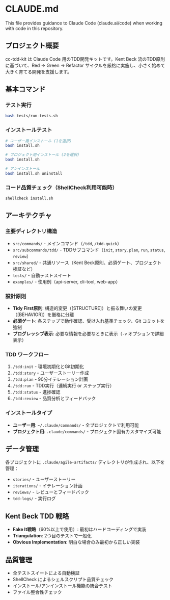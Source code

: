 # CLAUDE.md

This file provides guidance to Claude Code (claude.ai/code) when working with code in this repository.

## プロジェクト概要

cc-tdd-kit は Claude Code 用のTDD開発キットです。Kent Beck 流のTDD原則に基づいて、Red → Green → Refactor サイクルを厳格に実施し、小さく始めて大きく育てる開発を支援します。

## 基本コマンド

### テスト実行
```bash
bash tests/run-tests.sh
```

### インストールテスト
```bash
# ユーザー用インストール (1を選択)
bash install.sh

# プロジェクト用インストール (2を選択)
bash install.sh

# アンインストール
bash install.sh uninstall
```

### コード品質チェック（ShellCheck利用可能時）
```bash
shellcheck install.sh
```

## アーキテクチャ

### 主要ディレクトリ構造
- `src/commands/` - メインコマンド（`/tdd`, `/tdd-quick`）
- `src/subcommands/tdd/` - TDDサブコマンド（`init`, `story`, `plan`, `run`, `status`, `review`）
- `src/shared/` - 共通リソース（Kent Beck原則、必須ゲート、プロジェクト検証など）
- `tests/` - 自動テストスイート
- `examples/` - 使用例（api-server, cli-tool, web-app）

### 設計原則
- **Tidy First原則**: 構造的変更（[STRUCTURE]）と振る舞いの変更（[BEHAVIOR]）を厳格に分離
- **必須ゲート**: 各ステップで動作確認、受け入れ基準チェック、Git コミットを強制
- **プログレッシブ表示**: 必要な情報を必要なときに表示（`-v` オプションで詳細表示）

### TDD ワークフロー
1. `/tdd:init` - 環境初期化とGit初期化
2. `/tdd:story` - ユーザーストーリー作成
3. `/tdd:plan` - 90分イテレーション計画
4. `/tdd:run` - TDD実行（連続実行 or ステップ実行）
5. `/tdd:status` - 進捗確認
6. `/tdd:review` - 品質分析とフィードバック

### インストールタイプ
- **ユーザー用**: `~/.claude/commands/` - 全プロジェクトで利用可能
- **プロジェクト用**: `.claude/commands/` - プロジェクト固有カスタマイズ可能

## データ管理

各プロジェクトに `.claude/agile-artifacts/` ディレクトリが作成され、以下を管理：
- `stories/` - ユーザーストーリー
- `iterations/` - イテレーション計画
- `reviews/` - レビューとフィードバック
- `tdd-logs/` - 実行ログ

## Kent Beck TDD 戦略

- **Fake It戦略**（60%以上で使用）: 最初はハードコーディングで実装
- **Triangulation**: 2つ目のテストで一般化
- **Obvious Implementation**: 明白な場合のみ最初から正しい実装

## 品質管理

- 全テストスイートによる自動検証
- ShellCheck によるシェルスクリプト品質チェック
- インストール/アンインストール機能の統合テスト
- ファイル整合性チェック
